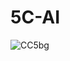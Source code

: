 # 5C-AI
![CC5bg](https://user-images.githubusercontent.com/130750966/235340127-bd0209ec-4077-4be6-a771-adcb4c90b649.png)
